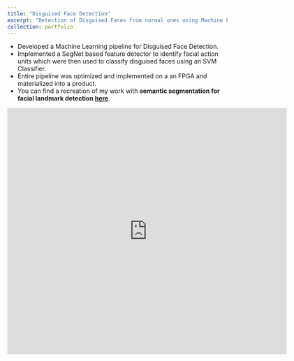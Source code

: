 ```yaml
---
title: "Disguised Face Detection"
excerpt: "Detection of Disguised Faces from normal ones using Machine Learning. <br><br> <img src='/images/disguised.png' />"
collection: portfolio
---
```


* Developed a Machine Learning pipeline for Disguised Face Detection.
* Implemented a SegNet based feature detector to identify facial action units which were then used to classify disguised faces using an    SVM Classifier.
* Entire pipeline was optimized and implemented on a an FPGA and materialized into a product.
* You can find a recreation of my work with __semantic segmentation for facial landmark detection [here](https://github.com/KaunilD/facs-segmentation)__.

<iframe width="640" height="564" src="https://player.vimeo.com/video/248132629" frameborder="0" allowFullScreen mozallowfullscreen webkitAllowFullScreen></iframe>
